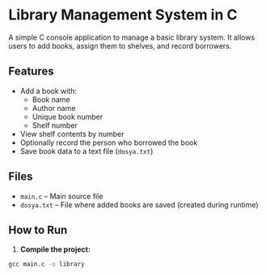 # Library Management System in C

A simple C console application to manage a basic library system. It allows users to add books, assign them to shelves, and record borrowers.

## Features

- Add a book with:
  - Book name
  - Author name
  - Unique book number
  - Shelf number
- View shelf contents by number
- Optionally record the person who borrowed the book
- Save book data to a text file (`dosya.txt`)

## Files

- `main.c` – Main source file
- `dosya.txt` – File where added books are saved (created during runtime)

##  How to Run

1. **Compile the project:**

```bash
gcc main.c -o library
